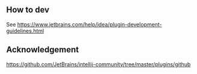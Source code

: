 ## How to dev

See https://www.jetbrains.com/help/idea/plugin-development-guidelines.html

## Acknowledgement

https://github.com/JetBrains/intellij-community/tree/master/plugins/github